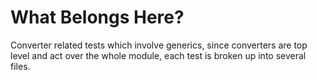 # What Belongs Here?

Converter related tests which involve generics, since converters are top level
and act over the whole module, each test is broken up into several files.